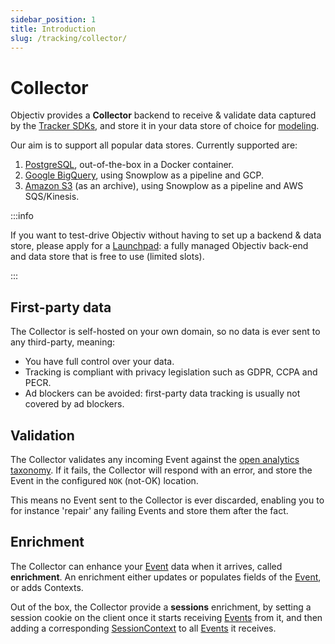 ```yaml
---
sidebar_position: 1
title: Introduction
slug: /tracking/collector/
---
```


# Collector

Objectiv provides a **Collector** backend to receive & validate data captured by the 
[Tracker SDKs](../introduction.md), and store it in your data store of choice for 
[modeling](../../modeling/index.mdx).

Our aim is to support all popular data stores. Currently supported are:

1. [PostgreSQL](./postgresql.md), out-of-the-box in a Docker container.
2. [Google BigQuery](./google-bigquery.md), using Snowplow as a pipeline and GCP.
3. [Amazon S3](./s3.md) (as an archive), using Snowplow  as a pipeline and AWS SQS/Kinesis.

:::info

If you want to test-drive Objectiv without having to set up a backend & data store, please apply for a 
[Launchpad](../../home/get-a-launchpad.md): a fully managed Objectiv back-end and data store that is free to 
use (limited slots).

:::

## First-party data

The Collector is self-hosted on your own domain, so no data is ever sent to any third-party, meaning:

* You have full control over your data.
* Tracking is compliant with privacy legislation such as GDPR, CCPA and PECR.
* Ad blockers can be avoided: first-party data tracking is usually not covered by ad blockers.

## Validation
The Collector validates any incoming Event against the 
[open analytics taxonomy](/taxonomy/reference/events/overview.md). If it fails, the Collector will respond 
with an error, and store the Event in the configured `NOK` (not-OK) location.


This means no Event sent to the Collector is ever discarded, enabling you to for instance 'repair' any 
failing Events and store them after the fact.

## Enrichment
The Collector can enhance your [Event](/taxonomy/reference/events/overview.md) data when it arrives, called 
**enrichment**. An enrichment either updates or populates fields of the 
[Event](/taxonomy/reference/events/overview.md), or adds Contexts.

Out of the box, the Collector provide a **sessions** enrichment, by setting a session cookie on the client
once it starts receiving [Events](/taxonomy/reference/events/overview.md) from it, and then adding a 
corresponding [SessionContext](/taxonomy/reference/global-contexts/SessionContext.md) to all 
[Events](/taxonomy/reference/events/overview.md) it receives.
